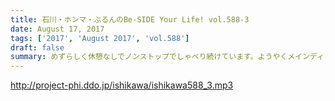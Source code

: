 ```yaml
---
title: 石川・ホンマ・ぶるんのBe-SIDE Your Life! vol.588-3
date: August 17, 2017
tags: ['2017', 'August 2017', 'vol.588']
draft: false
summary: めずらしく休憩なしでノンストップでしゃべり続けています。ようやくメインディッシュといったところでしょうか？MIURA
---
```


http://project-phi.ddo.jp/ishikawa/ishikawa588_3.mp3
